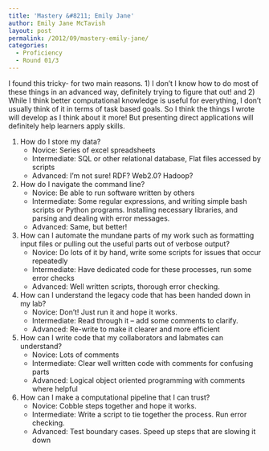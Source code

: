 ```yaml
---
title: 'Mastery &#8211; Emily Jane'
author: Emily Jane McTavish
layout: post
permalink: /2012/09/mastery-emily-jane/
categories:
  - Proficiency
  - Round 01/3
---
```

I found this tricky- for two main reasons. 1) I don&#8217;t I know how to do most of these things in an advanced way, definitely trying to figure that out! and 2) While I think better computational knowledge is useful for everything, I don&#8217;t usually think of it in terms of task based goals. So I think the things I wrote will develop as I think about it more! But presenting direct applications will definitely help learners apply skills.

1.  How do I store my data? 
    *   Novice: Series of excel spreadsheets
    *   Intermediate: SQL or other relational database, Flat files accessed by scripts
    *   Advanced: I&#8217;m not sure! RDF? Web2.0? Hadoop?
2.  How do I navigate the command line? 
    *   Novice: Be able to run software written by others
    *   Intermediate: Some regular expressions, and writing simple bash scripts or Python programs. Installing necessary libraries, and parsing and dealing with error messages.
    *   Advanced: Same, but better!
3.  How can I automate the mundane parts of my work such as formatting input files or pulling out the useful parts out of verbose output? 
    *   Novice: Do lots of it by hand, write some scripts for issues that occur repeatedly
    *   Intermediate: Have dedicated code for these processes, run some error checks
    *   Advanced: Well written scripts, thorough error checking.
4.  How can I understand the legacy code that has been handed down in my lab? 
    *   Novice: Don&#8217;t! Just run it and hope it works.
    *   Intermediate: Read through it &#8211; add some comments to clarify.
    *   Advanced: Re-write to make it clearer and more efficient
5.  How can I write code that my collaborators and labmates can understand? 
    *   Novice: Lots of comments
    *   Intermediate: Clear well written code with comments for confusing parts
    *   Advanced: Logical object oriented programming with comments where helpful
6.  How can I make a computational pipeline that I can trust? 
    *   Novice: Cobble steps together and hope it works.
    *   Intermediate: Write a script to tie together the process. Run error checking.
    *   Advanced: Test boundary cases. Speed up steps that are slowing it down